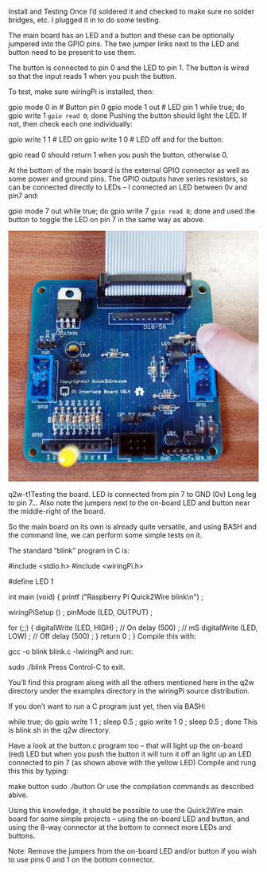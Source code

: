 Install and Testing
Once I’d soldered it and checked to make sure no solder bridges, etc. I plugged it in to do some testing.

The main board has an LED and a button and these can be optionally jumpered into the GPIO pins. The two jumper links next to the LED and button need to be present to use them.

The button is connected to pin 0 and the LED to pin 1. The button is wired so that the input reads 1 when you push the button.

To test, make sure wiringPi is installed, then:

gpio mode 0 in  # Button pin 0
gpio mode 1 out # LED pin 1
while true; do gpio write 1 `gpio read 0`; done
Pushing the button should light the LED. If not, then check each one individually:

gpio write 1 1 # LED on
gpio write 1 0 # LED off
and for the button:

gpio read 0
should return 1 when you push the button, otherwise 0.

At the bottom of the main board is the external GPIO connector as well as some power and ground pins. The GPIO outputs have series resistors, so can be connected directly to LEDs – I connected an LED between 0v and pin7 and:

gpio mode 7 out
while true; do gpio write 7 `gpio read 0`; done
and used the button to toggle the LED on pin 7 in the same way as above.

![q2w-t1.jpg](../../images/q2w-t1.jpg)

q2w-t1Testing the board. LED is connected from pin 7 to GND (0v) Long leg to pin 7… Also note the jumpers next to the on-board LED and button near the middle-right of the board.

So the main board on its own is already quite versatile, and using BASH and the command line, we can perform some simple tests on it.

The standard “blink” program in C is:

#include <stdio.h>
#include <wiringPi.h>

#define LED     1

int main (void)
{
  printf ("Raspberry Pi Quick2Wire blink\n") ;

  wiringPiSetup () ;
  pinMode (LED, OUTPUT) ;

  for (;;)
  {
    digitalWrite (LED, HIGH) ;  // On
    delay (500) ;               // mS
    digitalWrite (LED, LOW) ;   // Off
    delay (500) ;
  }
  return 0 ;
}
Compile this with:

gcc -o blink blink.c -lwiringPi
and run:

sudo ./blink
Press Control-C to exit.

You’ll find this program along with all the others mentioned here in the q2w directory under the examples directory in the wiringPi source distribution.

If you don’t want to run a C program just yet, then via BASH:

while true; do gpio write 1 1 ; sleep 0.5 ; gpio write 1 0 ; sleep 0.5 ; done
This is blink.sh in the q2w directory.

Have a look at the button.c program too – that will light up the on-board (red) LED but when you push the button it will turn it off an light up an LED connected to pin 7 (as shown above with the yellow LED) Compile and rung this this by typing:

make button
sudo ./button
Or use the compilation commands as described abive.

Using this knowledge, it should be possible to use the Quick2Wire main board for some simple projects – using the on-board LED and button, and using the 8-way connector at the bottom to connect more LEDs and buttons.

Note: Remove the jumpers from the on-board LED and/or button if you wish to use pins 0 and 1 on the bottom connector.
 